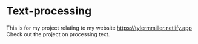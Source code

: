 # Text-processing

This is for my project relating to my website https://tylermmiller.netlify.app
Check out the project on processing text.
